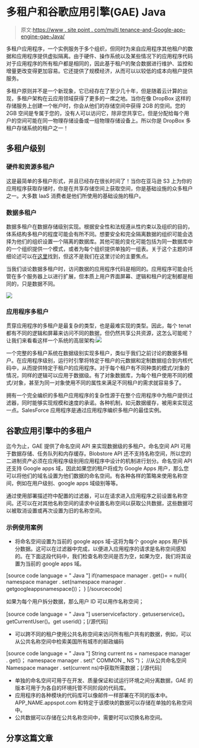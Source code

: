 # 多租户和谷歌应用引擎(GAE) Java

> 原文:[https://www . site point . com/multi tenance-and-Google-app-engine-gae-Java/](https://www.sitepoint.com/multitenancy-and-google-app-engine-gae-java/)

多租户应用程序，一个实例服务于多个组织，但同时为来自应用程序其他租户的数据和应用程序提供虚拟隔离。由于硬件、操作系统以及某些情况下的应用程序代码对于应用程序的所有租户都是相同的，因此基于租户的聚合数据进行维护、监控和增量更改变得更加容易。它还提供了规模经济，从而可以以较低的成本向租户提供服务。

多租户原则并不是一个新现象，它已经存在了至少几十年，但是随着云计算的出现，多租户架构在云应用领域获得了更多的一席之地。当你在像 DropBox 这样的存储服务上创建一个帐户时，你会从他们的存储空间中获得 2GB 的空间。您的 2GB 空间是专属于您的，没有人可以访问它，除非您共享它。但是分配给每个用户的空间可能在同一物理存储设备或一组物理存储设备上。所以你是 DropBox 多租户存储系统的租户之一！

## 多租户级别

### 硬件和资源多租户

这是最简单的多租户形式，并且已经存在很长时间了！当你在亚马逊 S3 上为你的应用程序获取存储时，你是在共享存储空间上获取空间，你是基础设施的众多租户之一。大多数 IaaS 消费者是他们所使用的基础设施的租户。

### 数据多租户

数据多租户在数据存储级别实现。根据安全性和法规遵从性约束以及组织的目的，体系结构多租户的程度可能会有所不同。想要安全和完全隔离数据的组织可能会选择为他们的组织设置一个隔离的数据库。其他可能的变化可能包括为同一数据库中的一个组织提供一个模式，或者为每个组织提供单独的一组表。关于这个主题的详细论述可以在[这里](http://msdn.microsoft.com/en-us/library/aa479086.aspx)找到，但这不是我们在这里讨论的主要焦点。

当我们谈论数据多租户时，访问数据的应用程序代码是相同的。应用程序可能会托管在多个服务器上以进行扩展，但本质上用户界面屏幕、逻辑和租户的定制都是相同的，只是数据不同。

![](../Images/8af88f69fbb9c247b03e51e7ecb490e4.png)

### 应用程序多租户

贯穿应用程序的多租户是最复杂的类型，也是最难实现的类型。因此，每个 tenat 都有不同的逻辑和屏幕来访问不同的数据，但仍然共享公共资源，这怎么可能呢？让我们来看看这样一个系统的高层架构:![](../Images/11af8365fc405fe388f1cf83c5571a03.png)

一个完整的多租户系统在数据级别实现多租户，类似于我们之前讨论的数据多租户。在应用程序级别，运行时引擎将特定于租户的元数据和定制数据组合到内核代码中，从而提供特定于租户的应用程序。对于每个租户有不同种类的模式/对象的情况，同样的逻辑可以应用于数据级。有了对象数据库，为每个租户使用不同的模式/对象，甚至为同一对象使用不同的属性来满足不同租户的需求就容易多了。

拥有一个完全编织的多租户应用程序的复杂性源于在整个应用程序中为租户提供过滤器，同时能够实现规模和速度的承诺。各种机制，如元数据缓存，被用来实现这一点。SalesForce 应用程序是通过应用程序编织多租户的最佳实例。

## 谷歌应用引擎中的多租户

迄今为止，GAE 提供了命名空间 API 来实现数据级的多租户。命名空间 API 可用于数据存储、任务队列和内存缓存。Blobstore API 还不支持名称空间，所以您的二进制资产必须在应用程序级别用应用程序中设计的机制进行划分。命名空间 API 还支持 Google apps 域，因此如果您的租户将成为 Google Apps 用户，那么您可以将他们的域名设置为他们数据的命名空间。有各种各样的策略来使用名称空间，例如在用户级别、google apps 域级别等等。

通过使用部署描述符中配置的过滤器，可以在请求进入应用程序之前设置名称空间。还可以在对其他名称空间的请求中设置名称空间以获取公共数据，这些数据可以被取消设置或再次设置为旧的名称空间。

### 示例使用案例

*   将命名空间设置为当前的 google apps 域–这将为每个 google apps 用户拆分数据。这可以在过滤器中完成，以便进入应用程序的请求是名称空间感知的。在下面这段代码中，我们检查名称空间是否为空，如果为空，我们将其设置为当前的 google apps 域。

[source code language = " Java "]
if(namespace manager . get()= = null){
namespace manager . set(namespace manager . getgoogleappsnamespace())；
} [/sourcecode]

如果为每个用户拆分数据，那么用户 ID 可以用作名称空间；

[source code language = " Java "]
userservicefactory . getuserservice()。getCurrentUser()。get userid()；[/源代码]

*   可以跨不同的租户使用公共名称空间来访问所有租户共有的数据，例如，可以从公共名称空间中检索美国所有城市的邮政编码

[source code language = " Java "]
String current ns = namespace manager . get()；
namespace manager . set(" COMMON _ NS ")；
//从公共命名空间
Namespace manager . set(current ns)中获取所需数据；[/源代码]

*   单独的命名空间可用于在开发、质量保证和试运行环境之间分离数据，GAE 的版本可用于为各自的环境托管不同阶段的代码库。
*   应用程序的各种模块的代码库可以像邮件一样部署在不同的版本中。APP_NAME.appspot.com 和特定于该模块的数据可以存储在单独的名称空间中。
*   公共数据可以存储在公共名称空间中，需要时可以切换名称空间。

## 分享这篇文章